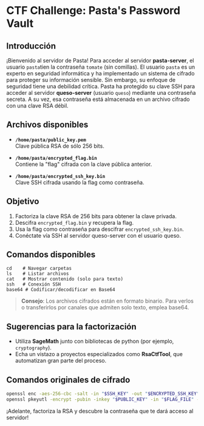 # CTF Challenge: Pasta's Password Vault

## Introducción

¡Bienvenido al servidor de Pasta!
Para acceder al servidor **pasta-server**, el usuario `pasta`tien la contraseña `tomate` (sin comillas).
El usuario `pasta` es un experto en seguridad informática y ha implementado un sistema de cifrado para proteger su información sensible. Sin embargo, su enfoque de seguridad tiene una debilidad crítica.
Pasta ha protegido su clave SSH para acceder al servidor **queso-server** (usuario `queso`) mediante una contraseña secreta. A su vez, esa contraseña está almacenada en un archivo cifrado con una clave RSA débil.

## Archivos disponibles

- **`/home/pasta/public_key.pem`**  
    Clave pública RSA de sólo 256 bits.

- **`/home/pasta/encrypted_flag.bin`**  
    Contiene la "flag" cifrada con la clave pública anterior.

- **`/home/pasta/encrypted_ssh_key.bin`**  
    Clave SSH cifrada usando la flag como contraseña.

## Objetivo

1. Factoriza la clave RSA de 256 bits para obtener la clave privada.
2. Descifra `encrypted_flag.bin` y recupera la flag.
3. Usa la flag como contraseña para descifrar `encrypted_ssh_key.bin`.
4. Conéctate vía SSH al servidor queso-server con el usuario queso.

## Comandos disponibles

```
cd    # Navegar carpetas
ls    # Listar archivos
cat   # Mostrar contenido (solo para texto)
ssh   # Conexión SSH
base64 # Codificar/decodificar en Base64
```

> **Consejo**: Los archivos cifrados están en formato binario. Para verlos o transferirlos por canales que admiten solo texto, emplea base64.

## Sugerencias para la factorización

- Utiliza **SageMath** junto con bibliotecas de python (por ejemplo, `cryptography`).
- Echa un vistazo a proyectos especializados como **RsaCtfTool**, que automatizan gran parte del proceso.

## Comandos originales de cifrado

```bash
openssl enc -aes-256-cbc -salt -in "$SSH_KEY" -out "$ENCRYPTED_SSH_KEY" -pass "pass:$FLAG_CONTENT"
openssl pkeyutl -encrypt -pubin -inkey "$PUBLIC_KEY" -in "$FLAG_FILE" -out "$ENCRYPTED_FLAG"
```

¡Adelante, factoriza la RSA y descubre la contraseña que te dará acceso al servidor!
